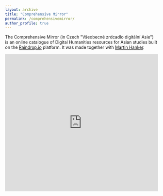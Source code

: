 ```yaml
---
layout: archive
title: "Comprehensive Mirror"
permalink: /comprehensivemirror/
author_profile: true
---
```


The Comprehensive Mirror (in Czech "Všeobecné zrdcadlo digitální Asie") is an online catalogue of Digital Humanities resources for Asian studies built on the [Raindrop.io](https://raindrop.io) platform. It was made together with [Martin Hanker](https://martin-hanker.netlify.app). 

<iframe style="border: 0; width: 100%; height: 450px;" allowfullscreen frameborder="0" src="https://raindrop.io/sifonkubik/vseobecne-zrcadlo-digitalni-asie-20921836/embed"></iframe>


